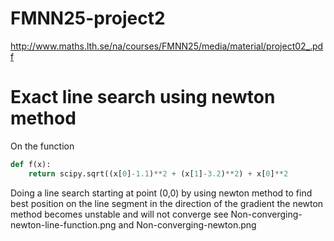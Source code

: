 FMNN25-project2
===============

http://www.maths.lth.se/na/courses/FMNN25/media/material/project02_.pdf


# Exact line search using newton method
On the function
```python
def f(x):
    return scipy.sqrt((x[0]-1.1)**2 + (x[1]-3.2)**2) + x[0]**2
```
Doing a line search starting at point (0,0) by using newton method to find
best position on the line segment in the direction of the gradient the newton
method becomes unstable and will not converge
see Non-converging-newton-line-function.png  and Non-converging-newton.png

